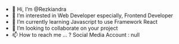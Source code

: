 - 👋 Hi, I’m @Rezkiandra
- 👀 I’m interested in Web Developer especially, Frontend Developer
- 🌱 I’m currently learning Javascript to use Framework React
- 💞️ I’m looking to collaborate on your project
- 📫 How to reach me ... ? Social Media Account : null

<!---
Rezkiandra/Rezkiandra is a ✨ special ✨ repository because its `README.md` (this file) appears on your GitHub profile.
You can click the Preview link to take a look at your changes.
--->
